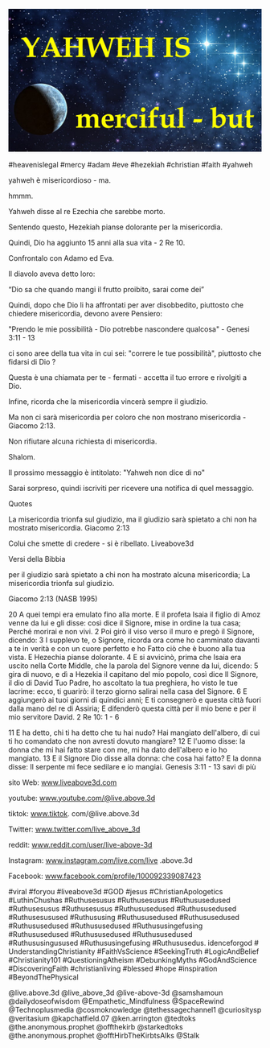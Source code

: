 ![Video cover image](../cover.jpg "cover photo")

#heavenislegal #mercy #adam #eve #hezekiah #christian #faith #yahweh

yahweh è misericordioso - ma.

hmmm.

Yahweh disse al re Ezechia che sarebbe morto.

Sentendo questo, Hezekiah pianse dolorante per la misericordia.

Quindi, Dio ha aggiunto 15 anni alla sua vita - 2 Re 10.

Confrontalo con Adamo ed Eva.

Il diavolo aveva detto loro:

“Dio sa che quando mangi il frutto proibito, sarai come dei”

Quindi, dopo che Dio li ha affrontati per aver disobbedito, piuttosto che chiedere misericordia, devono avere Pensiero:

"Prendo le mie possibilità - Dio potrebbe nascondere qualcosa" - Genesi 3:11 - 13

ci sono aree della tua vita in cui sei: "correre le tue possibilità", piuttosto che fidarsi di Dio ?

Questa è una chiamata per te - fermati - accetta il tuo errore e rivolgiti a Dio.

Infine, ricorda che la misericordia vincerà sempre il giudizio.

Ma non ci sarà misericordia per coloro che non mostrano misericordia - Giacomo 2:13.

Non rifiutare alcuna richiesta di misericordia.

Shalom.

Il prossimo messaggio è intitolato: "Yahweh non dice di no"

Sarai sorpreso, quindi iscriviti per ricevere una notifica di quel messaggio.


Quotes

La misericordia trionfa sul giudizio, ma il giudizio sarà spietato a chi non ha mostrato misericordia.
Giacomo 2:13

Colui che smette di credere - si è ribellato.
Liveabove3d



Versi della Bibbia

per il giudizio sarà spietato a chi non ha mostrato alcuna misericordia; La misericordia trionfa sul giudizio.

Giacomo 2:13 (NASB 1995)

20 A quei tempi era emulato fino alla morte. E il profeta Isaia il figlio di Amoz venne da lui e gli disse: così dice il Signore, mise in ordine la tua casa; Perché morirai e non vivi.
2 Poi girò il viso verso il muro e pregò il Signore, dicendo:
3 I supplevo te, o Signore, ricorda ora come ho camminato davanti a te in verità e con un cuore perfetto e ho Fatto ciò che è buono alla tua vista. E Hezechia pianse dolorante.
4 E si avvicinò, prima che Isaia era uscito nella Corte Middle, che la parola del Signore venne da lui, dicendo:
5 gira di nuovo, e dì a Hezekia il capitano del mio popolo, così dice Il Signore, il dio di David Tuo Padre, ho ascoltato la tua preghiera, ho visto le tue lacrime: ecco, ti guarirò: il terzo giorno salirai nella casa del Signore.
6 E aggiungerò ai tuoi giorni di quindici anni; E ti consegnerò e questa città fuori dalla mano del re di Assiria; E difenderò questa città per il mio bene e per il mio servitore David.
2 Re 10: 1 - 6

11 E ha detto, chi ti ha detto che tu hai nudo? Hai mangiato dell'albero, di cui ti ho comandato che non avresti dovuto mangiare?
12 E l'uomo disse: la donna che mi hai fatto stare con me, mi ha dato dell'albero e io ho mangiato.
13 E il Signore Dio disse alla donna: che cosa hai fatto? E la donna disse: Il serpente mi fece sedilare e io mangiai.
Genesis 3:11 - 13
savi di più

sito Web: www.liveabove3d.com

youtube: www.youtube.com/@live.above.3d

tiktok: www.tiktok. com/@live.above.3d

Twitter: www.twitter.com/live_above_3d

reddit: www.reddit.com/user/live-above-3d

Instagram: www.instagram.com/live.com/live .above.3d

Facebook: www.facebook.com/profile/100092339087423

#viral #foryou #liveabove3d #GOD #jesus #ChristianApologetics #LuthinChushas #Ruthusesusus #Ruthusesusus #Ruthususedused #Ruthusesusus #Ruthusesusus #Ruthususedused #Ruthususedused #Ruthusesusused #Ruthususing #Ruthususedused #Ruthususedused #Ruthususedused #Ruthususedused #Ruthususingefusing #Ruthususedused #Ruthususedused #Ruthususedused #Ruthususingusused #Ruthususingefusing #Ruthususedus. idenceforgod # UnderstandingChristianity #FaithVsScience #SeekingTruth #LogicAndBelief #Christianity101 #QuestioningAtheism #DebunkingMyths #GodAndScience #DiscoveringFaith #christianliving #blessed #hope #inspiration #BeyondThePhysical

@live.above.3d @live_above_3d @live-above-3d @samshamoun @dailydoseofwisdom @Empathetic_Mindfulness @SpaceRewind @Technoplusmedia @cosmoknowledge @tethessagechannel1 @curiositysp @veritasium @kapchatfield.07 @ken.arrington @tedtoks @the.anonymous.prophet @offthekirb @starkedtoks @the.anonymous.prophet @offtHirbTheKirbtsAlks @Stalk